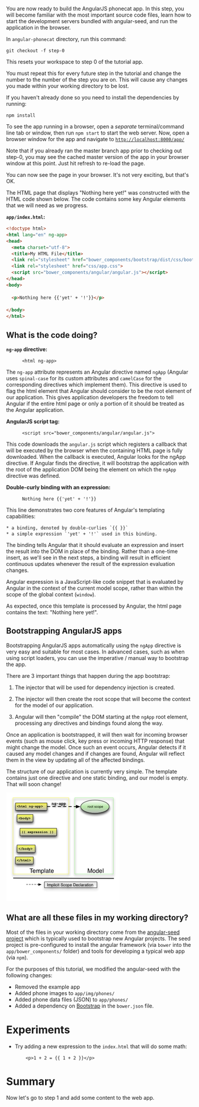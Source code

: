 

You are now ready to build the AngularJS phonecat app. In this step, you will become familiar
with the most important source code files, learn how to start the development servers bundled with
angular-seed, and run the application in the browser.


In `angular-phonecat` directory, run this command:

```
git checkout -f step-0
```


This resets your workspace to step 0 of the tutorial app.

You must repeat this for every future step in the tutorial and change the number to the number of
the step you are on. This will cause any changes you made within your working directory to be lost.

If you haven't already done so you need to install the dependencies by running:

```
npm install
```

To see the app running in a browser, open a *separate* terminal/command line tab or window, then
run `npm start` to start the web server. Now, open a browser window for the app and navigate to
<a href="http://localhost:8000/app/" target="_blank">`http://localhost:8000/app/`</a>

Note that if you already ran the master branch app prior to checking out step-0, you may see the cached
master version of the app in your browser window at this point. Just hit refresh to re-load the page.

You can now see the page in your browser. It's not very exciting, but that's OK.

The HTML page that displays "Nothing here yet!" was constructed with the HTML code shown below.
The code contains some key Angular elements that we will need as we progress.

__`app/index.html`:__

```html
<!doctype html>
<html lang="en" ng-app>
<head>
  <meta charset="utf-8">
  <title>My HTML File</title>
  <link rel="stylesheet" href="bower_components/bootstrap/dist/css/bootstrap.css">
  <link rel="stylesheet" href="css/app.css">
  <script src="bower_components/angular/angular.js"></script>
</head>
<body>

  <p>Nothing here {{'yet' + '!'}}</p>

</body>
</html>
```



## What is the code doing?

**`ng-app` directive:**

          <html ng-app>

  The `ng-app` attribute represents an Angular directive named `ngApp` (Angular uses
  `spinal-case` for its custom attributes and `camelCase` for the corresponding directives
  which implement them).
  This directive is used to flag the html element that Angular should consider to be the root element
  of our application.
  This gives application developers the freedom to tell Angular if the entire html page or only a
  portion of it should be treated as the Angular application.

**AngularJS script tag:**

          <script src="bower_components/angular/angular.js">

  This code downloads the `angular.js` script which registers a callback that will be executed by the
browser when the containing HTML page is fully downloaded. When the callback is executed, Angular
looks for the ngApp directive. If
Angular finds the directive, it will bootstrap the application with the root of the application DOM
being the element on which the `ngApp` directive was defined.

**Double-curly binding with an expression:**

          Nothing here {{'yet' + '!'}}

  This line demonstrates two core features of Angular's templating capabilities:

    * a binding, denoted by double-curlies `{{ }}`
    * a simple expression `'yet' + '!'` used in this binding.

  The binding tells Angular that it should evaluate an expression and insert the result into the
  DOM in place of the binding. Rather than a one-time insert, as we'll see in the next steps, a
  binding will result in efficient continuous updates whenever the result of the expression
  evaluation changes.

  Angular expression is a JavaScript-like code snippet that is
  evaluated by Angular in the context of the current model scope, rather than within the scope of
  the global context (`window`).

  As expected, once this template is processed by Angular, the html page contains the text:
  "Nothing here yet!".

## Bootstrapping AngularJS apps

Bootstrapping AngularJS apps automatically using the `ngApp` directive is very easy and suitable
for most cases. In advanced cases, such as when using script loaders, you can use the
imperative / manual way to bootstrap the app.

There are 3 important things that happen during the app bootstrap:

1. The injector that will be used for dependency injection is created.

2. The injector will then create the root scope that will
   become the context for the model of our application.

3. Angular will then "compile" the DOM starting at the `ngApp` root element, processing any
   directives and bindings found along the way.


Once an application is bootstrapped, it will then wait for incoming browser events (such as mouse
click, key press or incoming HTTP response) that might change the model. Once such an event occurs,
Angular detects if it caused any model changes and if changes are found, Angular will reflect them
in the view by updating all of the affected bindings.

The structure of our application is currently very simple. The template contains just one directive
and one static binding, and our model is empty. That will soon change!

<img class="diagram" src="tutorial_00.png">


## What are all these files in my working directory?


Most of the files in your working directory come from the [angular-seed project][angular-seed] which
is typically used to bootstrap new Angular projects. The seed project is pre-configured to install
the angular framework (via `bower` into the `app/bower_components/` folder) and tools for developing
a typical web app (via `npm`).

For the purposes of this tutorial, we modified the angular-seed with the following changes:

* Removed the example app
* Added phone images to `app/img/phones/`
* Added phone data files (JSON) to `app/phones/`
* Added a dependency on [Bootstrap](http://getbootstrap.com) in the `bower.json` file.



# Experiments

* Try adding a new expression to the `index.html` that will do some math:

          <p>1 + 2 = {{ 1 + 2 }}</p>



# Summary

Now let's go to step 1 and add some content to the web app.




[angular-seed]: https://github.com/angular/angular-seed
